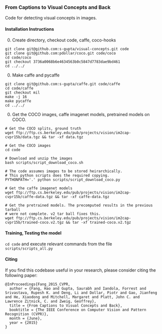 ### From Captions to Visual Concepts and Back 
Code for detecting visual concepts in images.



#### Installation Instructions ####
0. Create directory, checkout code, caffe, coco-hooks

  ```shell
  git clone git@github.com:s-gupta/visual-concepts.git code
  git clone git@github.com:pdollar/coco.git code/coco
  cd code/coco
  git checkout 3736a0068b6e4634563b0c5847d7783dae9bd461
  cd ../../
  ```

0. Make caffe and pycaffe 

  ```shell
  git clone git@github.com:s-gupta/caffe.git code/caffe 
  cd code/caffe 
  git checkout mil
  make -j 16
  make pycaffe
  cd ../../
  ```

0. Get the COCO images, caffe imagenet models, pretrained models on COCO.

  ``` shell
  # Get the COCO splits, ground truth
  wget ftp://ftp.cs.berkeley.edu/pub/projects/vision/im2cap-cvpr15b/data.tgz && tar -xf data.tgz
  
  # Get the COCO images
  cd code
  
  # Download and unzip the images 
  bash scripts/script_download_coco.sh
  
  # The code assumes images to be stored heirarchically. 
  # This python scripts does the required copying.
  PYTHONPATH='.' python scripts/script_download_coco.py
  
  # Get the caffe imagenet models 
  wget ftp://ftp.cs.berkeley.edu/pub/projects/vision/im2cap-cvpr15b/caffe-data.tgz && tar -xf caffe-data.tgz
  
  # Get the pretrained models. The precomputed results in the previous tarball
  # were not complete. v2 tar ball fixes this.
  wget ftp://ftp.cs.berkeley.edu/pub/projects/vision/im2cap-cvpr15b/trained-coco.v2.tgz && tar -xf trained-coco.v2.tgz 
  ```

#### Training, Testing the model ####
``cd code`` and execute relevant commands from the file ``scripts/scripts_all.py`` 

#### Citing
If you find this codebase useful in your research, please consider citing the following paper:

    @InProceedings{Fang_2015_CVPR,
      author = {Fang, Hao and Gupta, Saurabh and Iandola, Forrest and Srivastava, Rupesh K. and Deng, Li and Dollar, Piotr and Gao, Jianfeng and He, Xiaodong and Mitchell, Margaret and Platt, John C. and Lawrence Zitnick, C. and Zweig, Geoffrey},
      title = {From Captions to Visual Concepts and Back},
      booktitle = {The IEEE Conference on Computer Vision and Pattern Recognition (CVPR)},
      month = {June},
      year = {2015}
    }
